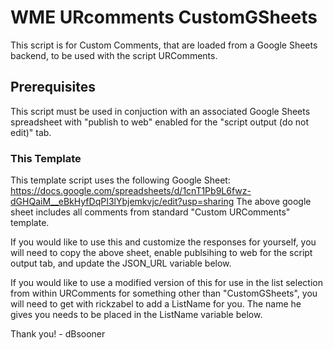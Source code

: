 # WME URcomments CustomGSheets
This script is for Custom Comments, that are loaded from a Google Sheets backend, to be used with the script URComments.

## Prerequisites
This script must be used in conjuction with an associated Google Sheets spreadsheet with "publish to web" enabled for the "script output (do not edit)" tab.
### This Template
This template script uses the following Google Sheet: https://docs.google.com/spreadsheets/d/1cnT1Pb9L6fwz-dGHQaiM__eBkHyfDqPI3lYbjemkvjc/edit?usp=sharing
The above google sheet includes all comments from standard "Custom URComments" template.

If you would like to use this and customize the responses for yourself, you will need to copy the above sheet, enable publsihing to web for the script output tab, and update the JSON_URL variable below.

If you would like to use a modified version of this for use in the list selection from within URComments for something other than "CustomGSheets", you will need to get with rickzabel to add a ListName for you. The name he gives you needs to be placed in the ListName variable below.

Thank you! - dBsooner

